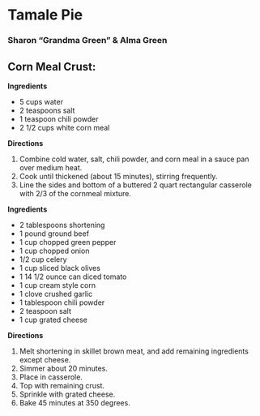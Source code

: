 # Tamale Pie		
### Sharon “Grandma Green” & Alma Green

## Corn Meal Crust:
**Ingredients**
* 5 cups water
* 2 teaspoons salt
* 1 teaspoon chili powder
* 2 1/2 cups white corn meal

**Directions**
1. Combine cold water, salt, chili powder, and corn meal in a sauce pan over medium heat.
1. Cook until thickened (about 15 minutes), stirring frequently.
1. Line the sides and bottom of a buttered 2 quart rectangular casserole with 2/3 of the cornmeal mixture.

**Ingredients**
* 2 tablespoons shortening
* 1 pound ground beef
* 1 cup chopped green pepper
* 1 cup chopped onion
* 1/2 cup celery
* 1 cup sliced black olives
* 1 14 1/2 ounce can diced tomato
* 1 cup cream style corn
* 1 clove crushed garlic
* 1 tablespoon chili powder
* 2 teaspoon salt
* 1 cup grated cheese

**Directions**
1. Melt shortening in skillet brown meat, and add remaining ingredients except cheese.
1. Simmer about 20 minutes.
1. Place in casserole.
1. Top with remaining crust.
1. Sprinkle with grated cheese.
1. Bake 45 minutes at 350 degrees.

